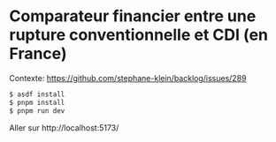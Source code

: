 # Comparateur financier entre une rupture conventionnelle et CDI (en France)

Contexte: https://github.com/stephane-klein/backlog/issues/289

```sh
$ asdf install
$ pnpm install
$ pnpm run dev
```

Aller sur http://localhost:5173/
